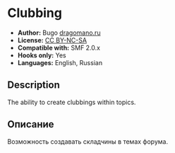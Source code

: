 # Clubbing
* **Author:** Bugo [dragomano.ru](https://dragomano.ru/mods/clubbing)
* **License:** [CC BY-NC-SA](https://creativecommons.org/licenses/by-nc-sa/4.0/)
* **Compatible with:** SMF 2.0.x
* **Hooks only:** Yes
* **Languages:** English, Russian

## Description
The ability to create clubbings within topics.

## Описание
Возможность создавать складчины в темах форума.
